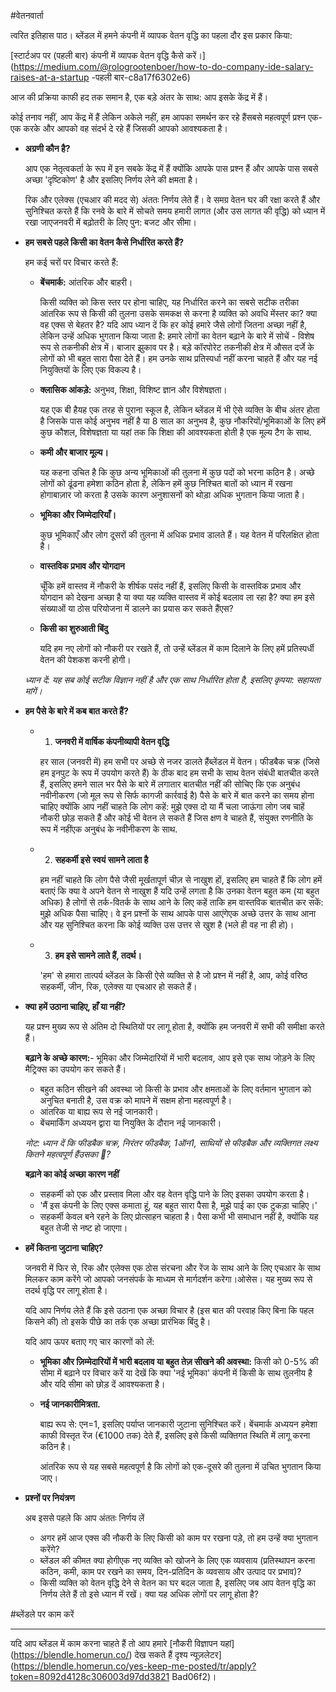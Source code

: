 #वेतनवार्ता

त्वरित इतिहास पाठ। ब्लेंडल में हमने कंपनी में व्यापक वेतन वृद्धि का पहला दौर इस प्रकार किया:

[स्टार्टअप पर (पहली बार) कंपनी में व्यापक वेतन वृद्धि कैसे करें।](https://medium.com/@rologrootenboer/how-to-do-company-ide-salary-raises-at-a-startup -पहली बार-c8a17f6302e6)

आज की प्रक्रिया काफी हद तक समान है, एक बड़े अंतर के साथ: आप इसके केंद्र में हैं।

कोई तनाव नहीं, आप केंद्र में हैं लेकिन अकेले नहीं, हम आपका समर्थन कर रहे हैंसबसे महत्वपूर्ण प्रश्न एक-एक करके और आपको वह संदर्भ दे रहे हैं जिसकी आपको आवश्यकता है।

- **अग्रणी कौन है?**
    
    आप एक नेतृत्वकर्ता के रूप में इन सबके केंद्र में हैं क्योंकि आपके पास प्रश्न हैं और आपके पास सबसे अच्छा 'दृष्टिकोण' है और इसलिए निर्णय लेने की क्षमता है।
    
    रिक और एलेक्स (एचआर की मदद से) अंततः निर्णय लेते हैं। वे समग्र वेतन घर की रक्षा करते हैं और सुनिश्चित करते हैं कि रनवे के बारे में सोचते समय हमारी लागत (और उस लागत की वृद्धि) को ध्यान में रखा जाएजनवरी में बढ़ोतरी के लिए पुन: बजट और सीमा।
    
- **हम सबसे पहले किसी का वेतन कैसे निर्धारित करते हैं?**
    
    हम कई चरों पर विचार करते हैं:
    
    - **बेंचमार्क:** आंतरिक और बाहरी।
        
        किसी व्यक्ति को किस स्तर पर होना चाहिए, यह निर्धारित करने का सबसे सटीक तरीका आंतरिक रूप से किसी की तुलना उसके समकक्ष से करना है व्यक्ति को अवधि मेंस्तर का? क्या वह एक्स से बेहतर है? यदि आप ध्यान दें कि हर कोई हमारे जैसे लोगों जितना अच्छा नहीं है, लेकिन उन्हें अधिक भुगतान किया जाता है: हमारे लोगों का वेतन बढ़ाने के बारे में सोचें - विशेष रूप से तकनीकी क्षेत्र में। बाजार झुकाव पर है। बड़े कॉरपोरेट तकनीकी क्षेत्र में औसत दर्जे के लोगों को भी बहुत सारा पैसा देते हैं। हम उनके साथ प्रतिस्पर्धा नहीं करना चाहते हैं और यह नई नियुक्तियों के लिए एक विकल्प है।
        
    - **क्लासिक आंकड़े:** अनुभव, शिक्षा, विशिष्ट ज्ञान और विशेषज्ञता।
        
        यह एक बी हैयह एक तरह से पुराना स्कूल है, लेकिन ब्लेंडल में भी ऐसे व्यक्ति के बीच अंतर होता है जिसके पास कोई अनुभव नहीं है या 8 साल का अनुभव है, कुछ नौकरियों/भूमिकाओं के लिए हमें कुछ कौशल, विशेषज्ञता या यहां तक ​​कि शिक्षा की आवश्यकता होती है एक मूल्य टैग के साथ.
        
    - **कमी और बाजार मूल्य।**
        
        यह कहना उचित है कि कुछ अन्य भूमिकाओं की तुलना में कुछ पदों को भरना कठिन है। अच्छे लोगों को ढूंढना हमेशा कठिन होता है, लेकिन हमें कुछ निश्चित बातों को ध्यान में रखना होगाबाज़ार जो करता है उसके कारण अनुशासनों को थोड़ा अधिक भुगतान किया जाता है।
        
    - **भूमिका और जिम्मेदारियाँ।**
        
        कुछ भूमिकाएँ और लोग दूसरों की तुलना में अधिक प्रभाव डालते हैं। यह वेतन में परिलक्षित होता है।
        
    - **वास्तविक प्रभाव और योगदान**
        
        चूँकि हमें वास्तव में नौकरी के शीर्षक पसंद नहीं हैं, इसलिए किसी के वास्तविक प्रभाव और योगदान को देखना अच्छा है या क्या यह व्यक्ति वास्तव में कोई बदलाव ला रहा है? क्या हम इसे संख्याओं या ठोस परियोजना में डालने का प्रयास कर सकते हैंएस?
        
    - **किसी का शुरुआती बिंदु**
        
        यदि हम नए लोगों को नौकरी पर रखते हैं, तो उन्हें ब्लेंडल में काम दिलाने के लिए हमें प्रतिस्पर्धी वेतन की पेशकश करनी होगी।
        
    
    *ध्यान दें: यह सब कोई सटीक विज्ञान नहीं है और एक साथ निर्धारित होता है, इसलिए कृपया: सहायता मांगें।*
    
- **हम पैसे के बारे में कब बात करते हैं?**
    - 1. **जनवरी में वार्षिक कंपनीव्यापी वेतन वृद्धि**
        
        हर साल (जनवरी में) हम सभी पर अच्छे से नजर डालते हैंब्लेंडल में वेतन। फीडबैक चक्र (जिसे हम इनपुट के रूप में उपयोग करते हैं) के ठीक बाद हम सभी के साथ वेतन संबंधी बातचीत करते हैं, इसलिए हमने साल भर पैसे के बारे में लगातार बातचीत नहीं की सोचिए कि एक अनुबंध नवीनीकरण (जो मूल रूप से सिर्फ कागजी कार्रवाई है) पैसे के बारे में बात करने का समय होना चाहिए क्योंकि आप नहीं चाहते कि लोग कहें: मुझे एक्स दो या मैं चला जाऊंगा लोग जब चाहें नौकरी छोड़ सकते हैं और कोई भी वेतन ले सकते हैं जिस क्षण वे चाहते हैं, संयुक्त रणनीति के रूप में नहींएक अनुबंध के नवीनीकरण के साथ.
        
    - 2. **सहकर्मी इसे स्वयं सामने लाता है**
        
        हम नहीं चाहते कि लोग पैसे जैसी मूर्खतापूर्ण चीज़ से नाखुश हों, इसलिए हम चाहते हैं कि लोग हमें बताएं कि क्या वे अपने वेतन से नाखुश हैं यदि उन्हें लगता है कि उनका वेतन बहुत कम (या बहुत अधिक) है लोगों से तर्क-वितर्क के साथ आने के लिए कहें ताकि हम वास्तविक बातचीत कर सकें: मुझे अधिक पैसा चाहिए। वे इन प्रश्नों के साथ आपके पास आएंगेएक अच्छे उत्तर के साथ आना और यह सुनिश्चित करना कि कोई व्यक्ति उस उत्तर से खुश है (भले ही वह ना ही हो)।
        
    - 3. **हम इसे सामने लाते हैं, तदर्थ।**
        
        'हम' से हमारा तात्पर्य ब्लेंडल के किसी ऐसे व्यक्ति से है जो प्रश्न में नहीं है, आप, कोई वरिष्ठ सहकर्मी, जीन, रिक, एलेक्स या एचआर हो सकते हैं।
        
- **क्या हमें उठाना चाहिए, हाँ या नहीं?**
    
    यह प्रश्न मुख्य रूप से अंतिम दो स्थितियों पर लागू होता है, क्योंकि हम जनवरी में सभी की समीक्षा करते हैं।
    
    **बढ़ाने के अच्छे कारण:**- भूमिका और जिम्मेदारियों में भारी बदलाव, आप इसे एक साथ जोड़ने के लिए मैट्रिक्स का उपयोग कर सकते हैं।
    - बहुत कठिन सीखने की अवस्था जो किसी के प्रभाव और क्षमताओं के लिए वर्तमान भुगतान को अनुचित बनाती है, उस वक्र को मापने में सक्षम होना महत्वपूर्ण है।
    - आंतरिक या बाह्य रूप से नई जानकारी।
    - बेंचमार्किंग अध्ययन द्वारा या नियुक्ति के दौरान नई जानकारी।
    
    *नोट: ध्यान दें कि फीडबैक चक्र, निरंतर फीडबैक, 1ऑन1, साथियों से फीडबैक और व्यक्तिगत लक्ष्य कितने महत्वपूर्ण हैंउसका 🙂?*
    
    **बढ़ाने का कोई अच्छा कारण नहीं**
    
    - सहकर्मी को एक और प्रस्ताव मिला और वह वेतन वृद्धि पाने के लिए इसका उपयोग करता है।
    - 'मैं इस कंपनी के लिए एक्स कमाता हूं, यह बहुत सारा पैसा है, मुझे पाई का एक टुकड़ा चाहिए।'
    - सहकर्मी केवल बने रहने के लिए प्रोत्साहन चाहता है। पैसा कभी भी समाधान नहीं है, क्योंकि यह बहुत तेजी से नष्ट हो जाएगा।
- **हमें कितना जुटाना चाहिए?**
    
    जनवरी में फिर से, रिक और एलेक्स एक ठोस संरचना और रेंज के साथ आने के लिए एचआर के साथ मिलकर काम करेंगे जो आपको जनसंपर्क के माध्यम से मार्गदर्शन करेगा।ओसेस। यह मुख्य रूप से तदर्थ वृद्धि पर लागू होता है।
    
    यदि आप निर्णय लेते हैं कि इसे उठाना एक अच्छा विचार है (इस बात की परवाह किए बिना कि पहल किसने की) तो इसके पीछे का तर्क एक अच्छा प्रारंभिक बिंदु है।
    
    यदि आप ऊपर बताए गए चार कारणों को लें:
    
    - **भूमिका और ज़िम्मेदारियों में भारी बदलाव या बहुत तेज़ सीखने की अवस्था:** किसी को 0-5% की सीमा में बढ़ाने पर विचार करें या देखें कि क्या 'नई भूमिका' कंपनी में किसी के साथ तुलनीय है और यदि सीमा को छोड़ दें आवश्यकता है।
    - **नई जानकारीमित्रता.**
        
        बाह्य रूप से: एन=1, इसलिए पर्याप्त जानकारी जुटाना सुनिश्चित करें। बेंचमार्क अध्ययन हमेशा काफी विस्तृत रेंज (€1000 तक) देते हैं, इसलिए इसे किसी व्यक्तिगत स्थिति में लागू करना कठिन है।
        
        आंतरिक रूप से यह सबसे महत्वपूर्ण है कि लोगों को एक-दूसरे की तुलना में उचित भुगतान किया जाए।
        
- **प्रश्नों पर नियंत्रण**
    
    अब इससे पहले कि आप अंततः निर्णय लें
    
    - अगर हमें आज एक्स की नौकरी के लिए किसी को काम पर रखना पड़े, तो हम उन्हें क्या भुगतान करेंगे?
    - ब्लेंडल की कीमत क्या होगीएक नए व्यक्ति को खोजने के लिए एक व्यवसाय (प्रतिस्थापन करना कठिन, कमी, काम पर रखने का समय, दिन-प्रतिदिन के व्यवसाय और उत्पाद पर प्रभाव)?
    - किसी व्यक्ति को वेतन वृद्धि देने से वेतन का घर बदल जाता है, इसलिए जब आप वेतन वृद्धि का निर्णय लेते हैं तो इसे ध्यान में रखें। क्या यह अधिक लोगों पर लागू होता है?

#ब्लेंडले पर काम करें

---

यदि आप ब्लेंडल में काम करना चाहते हैं तो आप हमारे [नौकरी विज्ञापन यहां] (https://blendle.homerun.co/) देख सकते हैं दृश्य न्यूज़लेटर](https://blendle.homerun.co/yes-keep-me-posted/tr/apply?token=8092d4128c306003d97dd3821 Bad06f2)।